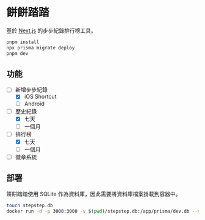 # 餅餅踏踏

基於 [Next.js](https://nextjs.org/) 的步步紀錄排行榜工具。

```bash
pnpm install
npx prisma migrate deploy
pnpm dev
```

## 功能

- [ ] 新增步步紀錄
  - [x] iOS Shortcut
  - [ ] Android
- [ ] 歷史紀錄
  - [x] 七天
  - [ ] 一個月
- [ ] 排行榜
  - [x] 七天
  - [ ] 一個月
- [ ] 徽章系統

## 部署

餅餅踏踏使用 SQLite 作為資料庫，因此需要將資料庫檔案掛載到容器中。

```bash
touch stepstep.db
docker run -d -p 3000:3000 -v $(pwd)/stepstep.db:/app/prisma/dev.db --name stepstep ghcr.io/gnehs/stepstep
```
